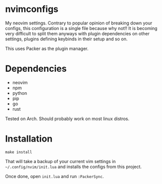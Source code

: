 # nvimconfigs

My neovim settings. Contrary to popular opinion of breaking down your configs, this configuration is a single file because why not!! It is becoming very difficult to split them anyways with plugin dependencies on other settings, plugins defining keybinds in their setup and so on.

This uses Packer as the plugin manager.

# Dependencies #

- neovim
- npm
- python
- pip
- go
- rust

Tested on Arch. Should probably work on most linux distros.

# Installation #

```
make install
```

That will take a backup of your current vim settings in `~/.config/nvim/init.lua` and installs the configs from this project.

Once done, open `init.lua` and run `:PackerSync`.
